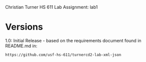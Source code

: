 Christian Turner
HS 611
Lab Assignment:  lab1

Versions
============

1.0:  Initial Release - based on the requirements document found in README.md in:

    https://github.com/usf-hs-611/turnercd2-lab-xml-json



